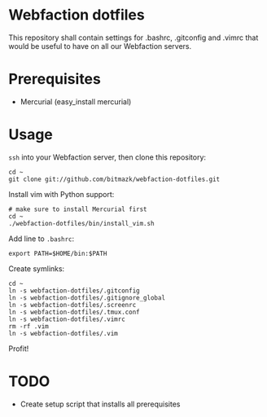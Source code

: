 # Webfaction dotfiles

This repository shall contain settings for .bashrc, .gitconfig and .vimrc that
would be useful to have on all our Webfaction servers.

# Prerequisites

* Mercurial (easy_install mercurial)

# Usage

``ssh`` into your Webfaction server, then clone this repository:

    cd ~
    git clone git://github.com/bitmazk/webfaction-dotfiles.git

Install vim with Python support:

    # make sure to install Mercurial first
    cd ~
    ./webfaction-dotfiles/bin/install_vim.sh

Add line to ``.bashrc``:

    export PATH=$HOME/bin:$PATH

Create symlinks:

    cd ~
    ln -s webfaction-dotfiles/.gitconfig
    ln -s webfaction-dotfiles/.gitignore_global
    ln -s webfaction-dotfiles/.screenrc
    ln -s webfaction-dotfiles/.tmux.conf
    ln -s webfaction-dotfiles/.vimrc
    rm -rf .vim
    ln -s webfaction-dotfiles/.vim

Profit!

# TODO

* Create setup script that installs all prerequisites
